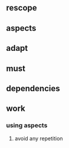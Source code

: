 ## rescope
## aspects
## adapt
## must
## dependencies
## work
### using aspects
1. avoid any repetition
